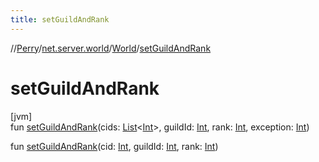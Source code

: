 ```yaml
---
title: setGuildAndRank
---
```

//[Perry](../../../index.html)/[net.server.world](../index.html)/[World](index.html)/[setGuildAndRank](set-guild-and-rank.html)



# setGuildAndRank



[jvm]\
fun [setGuildAndRank](set-guild-and-rank.html)(cids: [List](https://kotlinlang.org/api/latest/jvm/stdlib/kotlin.collections/-list/index.html)&lt;[Int](https://kotlinlang.org/api/latest/jvm/stdlib/kotlin/-int/index.html)&gt;, guildId: [Int](https://kotlinlang.org/api/latest/jvm/stdlib/kotlin/-int/index.html), rank: [Int](https://kotlinlang.org/api/latest/jvm/stdlib/kotlin/-int/index.html), exception: [Int](https://kotlinlang.org/api/latest/jvm/stdlib/kotlin/-int/index.html))

fun [setGuildAndRank](set-guild-and-rank.html)(cid: [Int](https://kotlinlang.org/api/latest/jvm/stdlib/kotlin/-int/index.html), guildId: [Int](https://kotlinlang.org/api/latest/jvm/stdlib/kotlin/-int/index.html), rank: [Int](https://kotlinlang.org/api/latest/jvm/stdlib/kotlin/-int/index.html))




